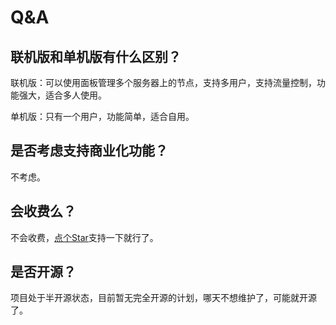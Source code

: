 # Q&A

## 联机版和单机版有什么区别？

联机版：可以使用面板管理多个服务器上的节点，支持多用户，支持流量控制，功能强大，适合多人使用。

单机版：只有一个用户，功能简单，适合自用。

## 是否考虑支持商业化功能？

不考虑。

## 会收费么？

不会收费，[点个Star](https://github.com/trojanpanel)支持一下就行了。

## 是否开源？

项目处于半开源状态，目前暂无完全开源的计划，哪天不想维护了，可能就开源了。
